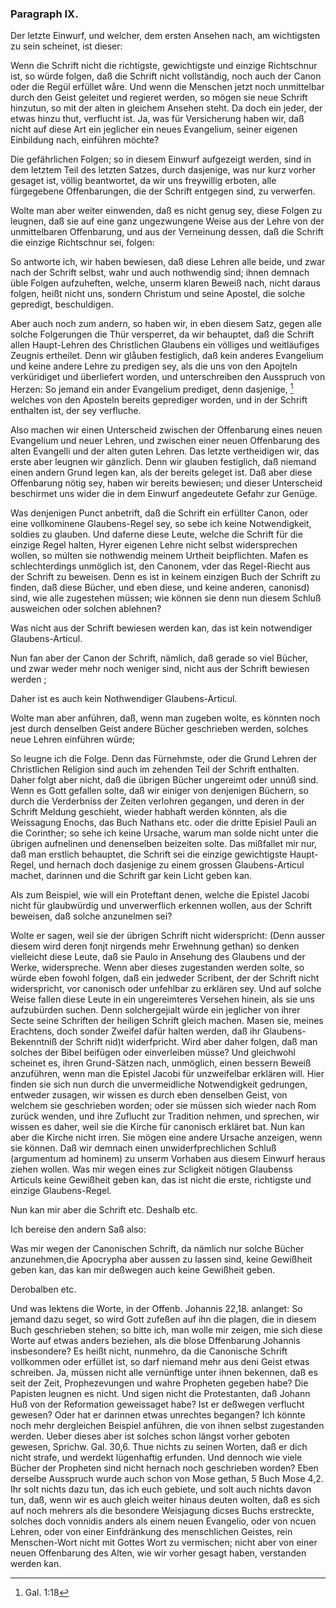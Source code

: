 <!-- Seite 139 --> 
### Paragraph IX. ###

Der letzte Einwurf, und welcher, dem ersten 
Ansehen nach, am wichtigsten zu sein scheinet, ist dieser: 

Wenn die Schrift nicht die richtigste, gewichtigste
und einzige Richtschnur ist, so würde folgen,
daß die Schrift nicht vollständig, noch auch der
Canon oder die Regül erfüllet wåre. Und wenn
die Menschen jetzt noch unmittelbar durch den
Geist geleitet und regieret werden, so mögen sie
neue Schrift hinzutun, so mit der alten in gleichem
Ansehen  steht. Da doch ein jeder, der etwas
hinzu thut, verflucht ist. Ja, was für Versicherung
haben wir, daß nicht auf diese Art ein
jeglicher ein neues Evangelium, seiner eigenen
Einbildung nach, einführen möchte?

Die gefährlichen Folgen; so in diesem Einwurf aufgezeigt
werden, sind in dem letztem Teil des letzten
Satzes, durch dasjenige, was nur kurz vorher gesaget
ist, völlig beantwortet, da wir uns freywillig erboten,
alle fürgegebene Offenbarungen, die der Schrift entgegen
sind, zu verwerfen.

Wolte man aber weiter einwenden, daß es nicht
genug sey, diese Folgen zu leugnen, daß sie auf<!-- Seite 140 --> 
eine ganz ungezwungene Weise aus der Lehre
von der unmittelbaren Offenbarung, und aus
der Verneinung dessen, daß die Schrift die einzige
Richtschnur sei, folgen:

So antworte ich, wir haben bewiesen, daß diese Lehren
alle beide, und zwar nach der Schrift selbst, wahr
und auch nothwendig sind; ihnen demnach üble Folgen
aufzuheften, welche, unserm klaren Beweiß nach, nicht
daraus folgen, heißt nicht uns, sondern Christum und
seine Apostel, die solche gepredigt, beschuldigen.

Aber auch noch zum andern, so haben wir, in eben
diesem Satz, gegen alle solche Folgerungen die Thür
versperret, da wir behauptet, daß die Schrift allen
Haupt-Lehren des Christlichen Glaubens ein völliges
und weitläufiges Zeugnis ertheilet. Denn
wir glåuben festiglich, daß kein anderes Evangelium
und keine andere Lehre zu predigen sey, als die uns von
den Apojteln verküridiget und überliefert worden, und
unterschreiben den Ausspruch von Herzen: So jemand
ein ander Evangelium prediget, denn dasjenige, [^k3r1]
welches von den Aposteln bereits geprediger
worden, und in der Schrift enthalten ist,
der sey verfluche.

Also machen wir einen Unterscheid zwischen der Offenbarung
eines neuen Evangelium und neuer Lehren, und
zwischen einer neuen Offenbarung des alten Evangelli
und der alten guten Lehren. Das letzte vertheidigen
wir, das erste aber leugnen wir gänzlich. Denn wir
glauben festiglich, daß niemand einen andern Grund
legen kan, als der bereits geleget ist. Daß aber
diese Offenbarung nötig sey, haben wir bereits bewiesen;
und dieser Unterscheid beschirmet uns wider die in
dem Einwurf angedeutete Gefahr zur Genüge.

Was denjenigen Punct anbetrift, daß die Schrift
ein erfüllter Canon, oder eine vollkominene Glaubens-Regel 
sey, so sebe ich keine Notwendigkeit, soldies zu<!-- Seite 141 -->
glauben. Und daferne diese Leute, welche die Schrift 
für die einzige Regel halten, Hyrer eigenen Lehre nicht 
selbst widersprechen wollen, so múlten sie nothwendig 
meinem Urtheit beipflichten. Mafen es schlechterdings 
unmöglich ist, den Canonem, vder das Regel-Riecht 
aus der Schrift zu beweisen. Denn es ist in keinem 
einzigen Buch der Schrift zu finden, daß diese Bücher, 
und eben diese, und keine anderen, canonisd) sind, wie 
alle zugestehen müssen; wie können sie denn nun diesem 
Schluß ausweichen oder solchen ablehnen? 

Was nicht aus der Schrift bewiesen werden kan, 
das ist kein notwendiger Glaubens-Articul. 

Nun fan aber der Canon der Schrift, nämlich, daß 
gerade so viel Bücher, und zwar weder mehr noch weniger
sind, nicht aus der Schrift bewiesen werden ; 

Daher ist es auch kein Nothwendiger Glaubens-Articul. 

Wolte man aber anführen, daß, wenn man zugeben
wolte, es könnten noch jest durch denselben 
Geist andere Bücher geschrieben werden, solches 
neue Lehren einführen würde; 

So leugne ich die Folge. Denn das Fürnehmste, 
oder die Grund Lehren der Christlichen Religion sind 
auch im zehenden Teil der Schrift enthalten. Daher 
folgt aber nicht, daß die übrigen Bücher ungereimt 
oder unnúß sind. Wenn es Gott gefallen solte, daß 
wir einiger von denjenigen Büchern, so durch die Verderbniss
der Zeiten verlohren gegangen, und deren in der
Schrift Meldung geschieht, wieder habhaft werden 
könnten, als die Weissagung Enochs, das Buch Nathans
etc. oder die dritte Episiel Pauli an die Corinther;
so sehe ich keine Ursache, warum man solde nicht 
unter die übrigen aufnelinen und denenselben beizeiten 
solte. Das mißfallet mir nur, daß man erstlich behauptet,
die Schrift sei die einzige gewichtigste Haupt-Regel,
und hernach doch dasjenige zu einem grossen <!-- Seite 142 -->
Glaubens-Articul machet, darinnen und die Schrift
gar kein Licht geben kan.

Als zum Beispiel, wie will ein Proteftant denen,
welche die Epistel Jacobi nicht für glaubwürdig und
unverwerflich erkennen wollen, aus der Schrift beweisen,
daß solche anzunelmen sei?

Wolte er sagen, weil sie der übrigen Schrift
nicht widerspricht: (Denn ausser diesem wird deren
fonjt nirgends mehr Erwehnung gethan) so denken vielleicht
diese Leute, daß sie Paulo in Ansehung des Glaubens
und der Werke, widerspreche. Wenn aber dieses
zugestanden werden solte, so würde eben fowohl folgen,
daß ein jedweder Scribent, der der Schrift nicht
widerspricht, vor canonisch oder unfehlbar zu erklären
sey. Und auf solche Weise fallen diese Leute in ein ungereimteres
Versehen hinein, als sie uns aufzubürden
suchen. Denn solchergejialt würde ein jeglicher von
ihrer Secte seine Schriften der heiligen Schrift gleich
machen. Masen sie, meines Erachtens, doch sonder
Zweifel dafür halten werden, daß ihr Glaubens-Bekenntniß
der Schrift nid)t widerfpricht. Wird aber
daher folgen, daß man solches der Bibel beifügen oder
einverleiben müsse? Und gleichwohl scheinet es, ihren
Grund-Sätzen nach, unmöglich, einen bessern Beweiß
anzuführen, wenn man die Epistel Jacobi für unzweifelbar
erklären will. Hier finden sie sich nun durch die
unvermeidliche Notwendigkeit gedrungen, entweder
zusagen, wir wissen es durch eben denselben Geist, von
welchem sie geschrieben worden; oder sie müssen sich
wieder nach Rom zurück wenden, und ihre Zuflucht zur
Tradition nehmen, und sprechen, wir wissen es daher,
weil sie die Kirche für canonisch erkläret bat. Nun kan
aber die Kirche nicht irren. Sie mögen eine andere
Ursache anzeigen, wenn sie können. Daß wir demnach
einen unwiderfprechlichen Schluß (argumentum
ad hominem) zu unserm Vorhaben aus diesem Einwurf
heraus ziehen wollen.<!-- Seite 143 -->
Was mir wegen eines zur Scligkeit nötigen Glaubenss
Articuls keine Gewißheit geben kan, das ist nicht
die erste, richtigste und einzige Glaubens-Regel.

Nun kan mir aber die Schrift etc. Deshalb
 etc. 

Ich bereise den andern Saß also:

Was mir wegen der Canonischen Schrift, da
nämlich nur solche Bücher anzunehmen,die Apocrypha
aber aussen zu lassen sind, keine Gewißheit geben kan,
das kan mir deßwegen auch keine Gewißheit geben.

Derobalben etc.

Und was lektens die Worte, in der Offenb. Johannis 22,18.
anlanget: So jemand dazu seget, so 
wird Gott zufeßen auf ihn die plagen, die in diesem
Buch geschrieben stehen; so bitte ich, man wolle
mir zeigen, mie sich diese Worte auf etwas anders beziehen,
als die blose Dffenbarung Johannis insbesondere?
Es heißt nicht, nunmehro, da die Canonische
Schrift vollkommen oder erfüllet ist, so darf niemand
mehr aus deni Geist etwas schreiben. Ja,
müssen nicht alle vernünftige unter ihnen bekennen, daß
es seit der Zeit, Prophezevungen und wahre Propheten
gegeben habe? Die Papisten leugnen es nicht. Und
sigen nicht die Protestanten, daß Johann Huß von der
Reformation geweissaget habe? Ist er deßwegen verflucht
gewesen? Oder hat er darinnen etwas unrechtes
begangen? Ich könnte noch mehr dergleichen Beispiel
anführen, die von ihnen selbst zugestanden werden. Ueber
dieses aber ist solches schon längst vorher geboten gewesen,
Sprichw. Gal. 30,6. Thue nichts zu seinen
Worten, daß er dich nicht strafe, und werdekt
lügenhaftig erfunden. Und dennoch wie viele Bücher
der Propheten sind nicht hernach noch geschrieben
worden? Eben derselbe Ausspruch wurde auch schon
von Mose gethan, 5 Buch Mose 4,2. Ihr solt nichts
dazu tun, das ich euch gebiete, und solt auch nichts
davon tun, daß, wenn wir es auch gleich weiter<!-- Seite 144 -->
hinaus deuten wolten, daß es sich auf noch mehrers als 
die besondere Weisjagung dicses Buchs erstreckte, solches
doch vonnidis anders als einem neuen Evangelio, 
oder von ncuen Lehren, oder von einer Einfdränkung des 
menschlichen Geistes, rein Menschen-Wort nicht mit 
Gottes Wort zu vermischen; nicht aber von einer 
neuen Offenbarung des Alten, wie wir vorher gesagt
haben, verstanden werden kan. 


[^k3r1]: Gal. 1:18